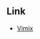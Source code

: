 

## Link

* [Vimix](https://aur.archlinux.org/packages?O=0&SeB=nd&K=vimix&outdated=&SB=p&SO=d&PP=50&submit=Go)
